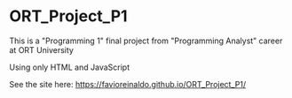 # ORT_Project_P1

This is a "Programming 1" final project from "Programming Analyst" career at ORT University 

Using only HTML and JavaScript

See the site here: https://favioreinaldo.github.io/ORT_Project_P1/
